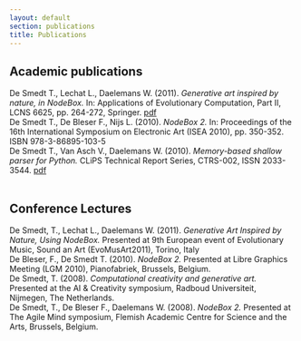 ```yaml
---
layout: default
section: publications
title: Publications
---
```

<h2>Academic publications</h2>

<div class="publication box">De Smedt T., Lechat L., Daelemans W. (2011). <cite>Generative art inspired by nature, in NodeBox.</cite> In: Applications of Evolutionary Computation, Part II, LCNS 6625, pp. 264-272, Springer. <a href="http://www.clips.ua.ac.be/sites/default/files/desmedt-generative-art.pdf">pdf</a></div>

<div class="publication box">De Smedt T., De Bleser F., Nijs L. (2010). <cite>NodeBox 2.</cite> In: Proceedings of the 16th International Symposium on Electronic Art (ISEA 2010), pp. 350-352. ISBN 978-3-86895-103-5</div>

<div class="publication box">De Smedt T., Van Asch V., Daelemans W. (2010). <cite>Memory-based shallow parser for Python.</cite> CLiPS Technical Report Series, CTRS-002, ISSN 2033-3544. <a href="http://www.clips.ua.ac.be/sites/default/files/ctrs-002.pdf">pdf</a></div>

<br>
<h2>Conference Lectures</h2>

<div class="publication talk box">De Smedt, T., Lechat L., Daelemans W. (2011).  <cite>Generative Art Inspired by Nature, Using NodeBox.</cite> Presented at 9th European event of Evolutionary Music, Sound an Art (EvoMusArt2011), Torino, Italy</div>

<div class="publication talk box">De Bleser, F., De Smedt T. (2010). <cite>NodeBox 2.</cite> Presented at Libre Graphics Meeting (LGM 2010), Pianofabriek, Brussels, Belgium.</div>

<div class="publication talk box">De Smedt, T. (2008). <cite>Computational creativity and generative art.</cite> Presented at the AI &amp; Creativity symposium, Radboud Universiteit, Nijmegen, The Netherlands.</div>

<div class="publication talk box">De Smedt, T., De Bleser F., Daelemans W. (2008). <cite>NodeBox 2.</cite> Presented at The Agile Mind symposium, Flemish Academic Centre for Science and the Arts, Brussels, Belgium.</div>